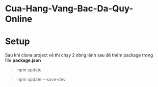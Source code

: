 # Cua-Hang-Vang-Bac-Da-Quy-Online

# Setup

Sau khi clone project về thì chạy 2 dòng lệnh sau để thêm package trong file **package.json**

> npm update

> npm update --save-dev
